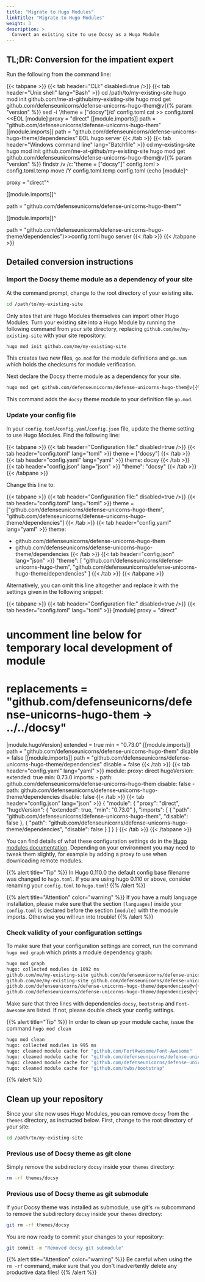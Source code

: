 ```yaml
---
title: "Migrate to Hugo Modules"
linkTitle: "Migrate to Hugo Modules"
weight: 3
description: >
  Convert an existing site to use Docsy as a Hugo Module
---
```


## TL;DR: Conversion for the impatient expert

Run the following from the command line:

{{< tabpane >}}
{{< tab header="CLI:" disabled=true />}}
{{< tab header="Unix shell" lang="Bash" >}}
cd /path/to/my-existing-site
hugo mod init github.com/me-at-github/my-existing-site
hugo mod get github.com/defenseunicorns/defense-unicorns-hugo-them@v{{% param "version" %}}
sed -i '/theme = \["docsy"\]/d' config.toml
cat >> config.toml <<EOL
[module]
proxy = "direct"
[[module.imports]]
path = "github.com/defenseunicorns/defense-unicorns-hugo-them"
[[module.imports]]
path = "github.com/defenseunicorns/defense-unicorns-hugo-theme/dependencies"
EOL
hugo server
{{< /tab >}}
{{< tab header="Windows command line" lang="Batchfile" >}}
cd  my-existing-site
hugo mod init github.com/me-at-github/my-existing-site
hugo mod get github.com/defenseunicorns/defense-unicorns-hugo-them@v{{% param "version" %}}
findstr /v /c:"theme = [\"docsy\"]" config.toml > config.toml.temp
move /Y config.toml.temp config.toml
(echo [module]^

proxy = "direct"^

[[module.imports]]^

path = "github.com/defenseunicorns/defense-unicorns-hugo-them"^

[[module.imports]]^

path = "github.com/defenseunicorns/defense-unicorns-hugo-theme/dependencies")>>config.toml
hugo server
{{< /tab >}}
{{< /tabpane >}}


## Detailed conversion instructions

### Import the Docsy theme module as a dependency of your site

At the command prompt, change to the root directory of your existing site.

```bash
cd /path/to/my-existing-site
```

Only sites that are Hugo Modules themselves can import other Hugo Modules. Turn your existing site into a Hugo Module by running the following command from your site directory, replacing `github.com/me/my-existing-site` with your site repository:

```bash
hugo mod init github.com/me/my-existing-site
```

This creates two new files, `go.mod` for the module definitions and `go.sum` which holds the checksums for module verification.

Next declare the Docsy theme module as a dependency for your site.

```bash
hugo mod get github.com/defenseunicorns/defense-unicorns-hugo-them@v{{% param "version" %}}
```

This command adds the `docsy` theme module to your definition file `go.mod`.

### Update your config file

In your `config.toml`/`config.yaml`/`config.json` file, update the theme setting to use Hugo Modules. Find the following line:

{{< tabpane >}}
{{< tab header="Configuration file:" disabled=true />}}
{{< tab header="config.toml" lang="toml" >}}
theme = ["docsy"]
{{< /tab >}}
{{< tab header="config.yaml" lang="yaml" >}}
theme: docsy
{{< /tab >}}
{{< tab header="config.json" lang="json" >}}
"theme": "docsy"
{{< /tab >}}
{{< /tabpane >}}

Change this line to:

{{< tabpane >}}
{{< tab header="Configuration file:" disabled=true />}}
{{< tab header="config.toml" lang="toml" >}}
theme = ["github.com/defenseunicorns/defense-unicorns-hugo-them", "github.com/defenseunicorns/defense-unicorns-hugo-theme/dependencies"]
{{< /tab >}}
{{< tab header="config.yaml" lang="yaml" >}}
theme:
  - github.com/defenseunicorns/defense-unicorns-hugo-them
  - github.com/defenseunicorns/defense-unicorns-hugo-theme/dependencies
{{< /tab >}}
{{< tab header="config.json" lang="json" >}}
"theme": [
  "github.com/defenseunicorns/defense-unicorns-hugo-them",
  "github.com/defenseunicorns/defense-unicorns-hugo-theme/dependencies"
]
{{< /tab >}}
{{< /tabpane >}}

Alternatively, you can omit this line altogether and replace it with the settings given in the following snippet:

{{< tabpane >}}
{{< tab header="Configuration file:" disabled=true />}}
{{< tab header="config.toml" lang="toml" >}}
[module]
  proxy = "direct"
  # uncomment line below for temporary local development of module
  # replacements = "github.com/defenseunicorns/defense-unicorns-hugo-them -> ../../docsy"
  [module.hugoVersion]
    extended = true
    min = "0.73.0"
  [[module.imports]]
    path = "github.com/defenseunicorns/defense-unicorns-hugo-them"
    disable = false
  [[module.imports]]
    path = "github.com/defenseunicorns/defense-unicorns-hugo-theme/dependencies"
    disable = false
{{< /tab >}}
{{< tab header="config.yaml" lang="yaml" >}}
module:
  proxy: direct
  hugoVersion:
    extended: true
    min: 0.73.0
  imports:
    - path: github.com/defenseunicorns/defense-unicorns-hugo-them
      disable: false
    - path: github.com/defenseunicorns/defense-unicorns-hugo-theme/dependencies
      disable: false
{{< /tab >}}
{{< tab header="config.json" lang="json" >}}
{
  "module": {
    "proxy": "direct",
    "hugoVersion": {
      "extended": true,
      "min": "0.73.0"
    },
    "imports": [
      {
        "path": "github.com/defenseunicorns/defense-unicorns-hugo-them",
        "disable": false
      },
      {
        "path": "github.com/defenseunicorns/defense-unicorns-hugo-theme/dependencies",
        "disable": false
      }
    ]
  }
}
{{< /tab >}}
{{< /tabpane >}}

You can find details of what these configuration settings do in the [Hugo modules documentation](https://gohugo.io/hugo-modules/configuration/#module-config-top-level).
Depending on your environment you may need to tweak them slightly, for example by adding a proxy to use when downloading remote modules.

{{% alert title="Tip" %}}
In Hugo 0.110.0 the default config base filename was changed to `hugo.toml`.
If you are using hugo 0.110 or above, consider renaming your `config.toml` to `hugo.toml`!
{{% /alert %}}

{{% alert title="Attention" color="warning" %}}
If you have a multi language installation, please make sure that the section `[languages]` inside your `config.toml` is declared before the section `[module]` with the module imports. Otherwise you will run into trouble!
{{% /alert %}}

### Check validity of your configuration settings

To make sure that your configuration settings are correct, run the command `hugo mod graph` which prints a module dependency graph:

```bash
hugo mod graph
hugo: collected modules in 1092 ms
github.com/me/my-existing-site github.com/defenseunicorns/defense-unicorns-hugo-them@v{{% param "version" %}}
github.com/me/my-existing-site github.com/defenseunicorns/defense-unicorns-hugo-theme/dependencies@v{{% param "version" %}}
github.com/defenseunicorns/defense-unicorns-hugo-theme/dependencies@v{{% param "version" %}} github.com/twbs/bootstrap@v5.2.3+incompatible
github.com/defenseunicorns/defense-unicorns-hugo-theme/dependencies@v{{% param "version" %}} github.com/FortAwesome/Font-Awesome@v0.0.0-20230327165841-0698449d50f2
```

Make sure that three lines with dependencies `docsy`, `bootstrap` and `Font-Awesome` are listed. If not, please double check your config settings.

{{% alert title="Tip" %}}
In order to clean up your module cache, issue the command `hugo mod clean`

```bash
hugo mod clean
hugo: collected modules in 995 ms
hugo: cleaned module cache for "github.com/FortAwesome/Font-Awesome"
hugo: cleaned module cache for "github.com/defenseunicorns/defense-unicorns-hugo-them"
hugo: cleaned module cache for "github.com/defenseunicorns/defense-unicorns-hugo-theme/dependencies"
hugo: cleaned module cache for "github.com/twbs/bootstrap"
```
{{% /alert %}}

## Clean up your repository

Since your site now uses Hugo Modules, you can remove `docsy` from the `themes` directory, as instructed below.
First, change to the root directory of your site:

```bash
cd /path/to/my-existing-site
```

### Previous use of Docsy theme as git clone

Simply remove the subdirectory `docsy` inside your `themes` directory:

```bash
rm -rf themes/docsy
```

### Previous use of Docsy theme as git submodule

If your Docsy theme was installed as submodule, use git's `rm` subcommand to remove the subdirectory `docsy` inside your `themes` directory:

```bash
git rm -rf themes/docsy
```

You are now ready to commit your changes to your repository:

```bash
git commit -m "Removed docsy git submodule"
```

{{% alert title="Attention" color="warning" %}}
Be careful when using the `rm -rf` command, make sure that you don't inadvertently delete any productive data files!
{{% /alert %}}
